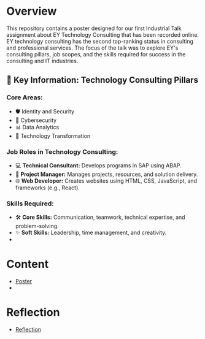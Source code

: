 # Overview
This repository contains a poster designed for our first Industrial Talk assignment about EY Technology Consulting that has been recorded online. EY technology consulting has the second top-ranking status in consulting and professional services. The focus of the talk was to explore EY's consulting pillars, job scopes, and the skills required for success in the consulting and IT industries.

## 🌟 Key Information: Technology Consulting Pillars  
### **Core Areas:**  
- 🛡️ Identity and Security  
- 🔐 Cybersecurity  
- 📊 Data Analytics  
- 🔄 Technology Transformation  

### **Job Roles in Technology Consulting:**  
- 💻 **Technical Consultant:** Develops programs in SAP using ABAP.  
- 📂 **Project Manager:** Manages projects, resources, and solution delivery.  
- 🌐 **Web Developer:** Creates websites using HTML, CSS, JavaScript, and frameworks (e.g., React).  

### **Skills Required:**  
- 🛠️ **Core Skills:** Communication, teamwork, technical expertise, and problem-solving.  
- ✨ **Soft Skills:** Leadership, time management, and creativity.
- 
# Content
- [Poster](./EY-POSTER-GROUP4.pdf)
- 
# Reflection
- [Reflection](./reflection.md)

